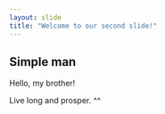 ```yaml
---
layout: slide
title: "Welcome to our second slide!"
---
```

## Simple man
Hello, my brother!

Live long and prosper. ^^